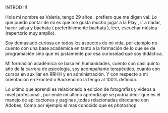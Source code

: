 INTROD  !!!


Hola mi nombre es Valeria, tengo 29 años . prefiero que me digan val.
Lo que puedo contar de mi es que me gusta mucho jugar a la Play , ir a nadar, hacer salsa y bachata ( preferiblemente bachata ), leer, escuchar música (repertorio muy amplio). 

Soy demasiado curiosa en todos los aspectos de mi vida, por ejemplo no cuento con una base académica en tanto a la formación de lo que se de programación sino que es justamente por esa curiosidad que soy didáctica.

Mi formación académica se basa en humanidades, cuento con casi quinto año de la carrera de psicología, soy acompañante terapéutico, cuanto con cursos en auxiliar en RRHH y en administración. 
Y con respecto a mi orientación en Fronted o Backend no la tengo al 100% definida.

Lo ultimo que aprendi es relacionado a edicion de fotografias y videos a nivel profesional , por ende mi ultimo aprendizaje se podria decir que es el manejo de aplicaciones y paginas ,todas relacionadas directame con Adobes, Como por ejemplo el mas conocido que es photoshop.
